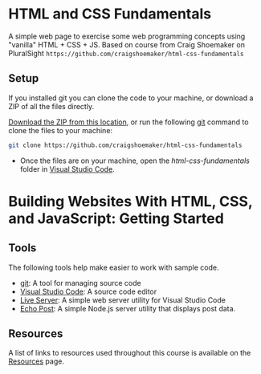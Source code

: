 # HTML and CSS Fundamentals

A simple web page to exercise some web programming concepts using "vanilla" HTML + CSS + JS.
Based on course from Craig Shoemaker on PluralSight `https://github.com/craigshoemaker/html-css-fundamentals`

## Setup

If you installed git you can clone the code to your machine, or download a ZIP of all the files directly.

[Download the ZIP from this location](https://github.com/craigshoemaker/html-css-fundamentals/archive/main.zip), or run the following [git](https://git-scm.com/downloads) command to clone the files to your machine:

```bash
git clone https://github.com/craigshoemaker/html-css-fundamentals
```

- Once the files are on your machine, open the _html-css-fundamentals_ folder in [Visual Studio Code](https://code.visualstudio.com/).

# Building Websites With HTML, CSS, and JavaScript: Getting Started

## Tools

The following tools help make easier to work with sample code.

- [git](https://git-scm.com/downloads): A tool for managing source code
- [Visual Studio Code](https://code.visualstudio.com/): A source code editor
- [Live Server](https://marketplace.visualstudio.com/items?itemName=ritwickdey.LiveServer): A simple web server utility for Visual Studio Code
- [Echo Post](https://github.com/craigshoemaker/echo-post): A simple Node.js server utility that displays post data.

## Resources

A list of links to resources used throughout this course is available on the [Resources](resources.md) page.
